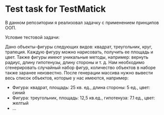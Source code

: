 # Test task for TestMatick

В данном репозитории я реализовал задачку с применением принципов ООП.

Условие тестовой задачи:

Дано объекты-фигуры следующих видов: квадрат, треугольник, круг, трапеция. Каждую фигуру можно нарисовать, получить ее площадь и цвет. 
Также фигуры имеют уникальные методы, например: вернуть радиус, длину гипотенузы, длину стороны и т. д.
Нам необходимо сгенерировать случайный набор фигур, количество объектов в наборе также заранее неизвестно.
После генерации массива нужно вывести весь список объектов, которые у нас имеются, например:
- Фигура: квадрат, площадь: 25 кв. ед., длина стороны: 5 ед., цвет: синий
- Фигура: треугольник, площадь: 12,5 кв.ед., гипотенуза: 7.1 ед., цвет: желтый
- ...
